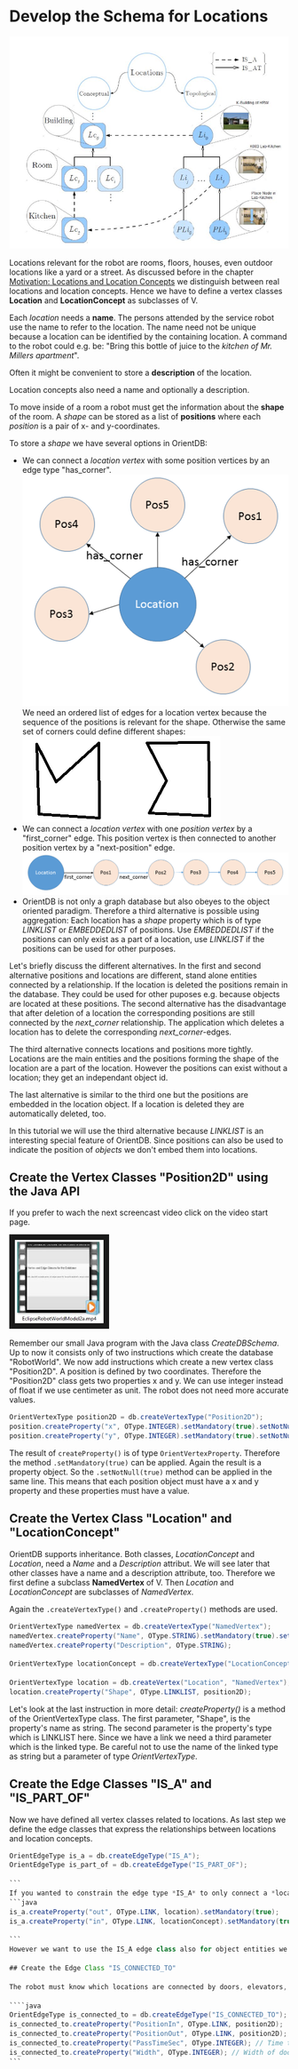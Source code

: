 # Develop the Schema for Locations
![Location Hierarchy](LocationHierarchy.JPG)

Locations relevant for the robot are rooms, floors, houses, even outdoor locations like a yard or a street. As discussed before in the chapter [Motivation: Locations and Location Concepts](motivation.md#Locations-and-Location-Concepts) we distinguish between real locations and location concepts. Hence we have to define a vertex classes **Location** and **LocationConcept** as subclasses of V.

Each *location* needs a **name**. The persons attended by the service robot use the name to refer to the location. The name need not be unique because a location can be identified by the containing location. A command to the robot could e.g. be: "Bring this bottle of juice to the *kitchen of Mr. Millers apartment*".

Often it might be convenient to store a **description** of the location.

Location concepts also need a name and optionally a description.

To move inside of a room a robot must get the information about the **shape** of the room. A *shape* can be stored as a list of **positions** where each *position* is a pair of x- and y-coordinates.

To store a *shape* we have several options in OrientDB:
* We can connect a *location vertex* with some position vertices by an edge type "has_corner".  
![Location connected to corners](LocationPositionGraph1.png)   
We need an ordered list of edges for a location vertex because the sequence of the positions is relevant for the shape. Otherwise the same set of corners could define different shapes:  
![two shapes](twoShapes.png)
* We can connect a *location vertex* with one *position vertex* by a "first_corner" edge. This position vertex is then connected to another position vertex by a "next-position" edge. ![Location connected to corners](LocationPositionGraph2.png)
* OrientDB is not only a graph database but also obeyes to the object oriented paradigm. Therefore a third alternative is possible using aggregation: Each location has a *shape* property which is of type *LINKLIST* or *EMBEDDEDLIST* of positions. Use *EMBEDDEDLIST* if the positions can only exist as a part of a location, use *LINKLIST* if the positions can be used for other purposes.

Let's briefly discuss the different alternatives. In the first and second alternative positions and locations are different, stand alone entities connected by a relationship. If the location is deleted the positions remain in the database. They could be used for other puposes e.g. because objects are located at these positions. The second alternative has the disadvantage that after deletion of a location the corresponding positions are still connected by the *next_corner* relationship. The application which deletes a location has to delete the corresponding *next_corner*-edges.

The third alternative connects locations and positions more tightly. Locations are the main entities and the positions forming the shape of the location are a part of the location. However the positions can exist without a location; they get an independant object id.

The last alternative is similar to the third one but the positions are embedded in the location object. If a location is deleted they are automatically deleted, too.

In this tutorial we will use the third alternative because *LINKLIST* is an interesting special feature of OrientDB. Since positions can also be used to indicate the position of *objects* we don't embed them into locations.

## Create the Vertex Classes "Position2D" using the Java API

If you prefer to wach the next screencast video click on the video start page.

<a href="EclipseRobotWorldModel2a.mp4
" target="_blank"><img src="ThumbnailEclipseVideo2a.JPG"
alt="Eclipse Video" width="160" height="150" border="10" /></a>

Remember our small Java program with the Java class *CreateDBSchema*. Up to now it consists only of two instructions which create the database "RobotWorld". We now add instructions which create a new vertex class "Position2D". A position is defined by two coordinates. Therefore the "Position2D" class gets two properties x and y. We can use integer instead of float if we use centimeter as unit. The robot does not need more accurate values.
```java
OrientVertexType position2D = db.createVertexType("Position2D");
position.createProperty("x", OType.INTEGER).setMandatory(true).setNotNull(true);
position.createProperty("y", OType.INTEGER).setMandatory(true).setNotNull(true);
```

The result of ``createProperty()`` is of type ``OrientVertexProperty``. Therefore the method ``.setMandatory(true)`` can be applied. Again the result is a property object. So the ``.setNotNull(true)`` method can be applied in the same line. This means that each position object must have a x and y property and these properties must have a value.

## Create the Vertex Class "Location" and "LocationConcept"

OrientDB supports inheritance. Both classes, *LocationConcept* and *Location*, need a *Name* and a *Description* attribut. We will see later that other classes have a name and a description attribute, too. Therefore we first define a subclass **NamedVertex** of V. Then *Location* and *LocationConcept* are subclasses of *NamedVertex*.

Again the ``.createVertexType()`` and ``.createProperty()`` methods are used.
```java
OrientVertexType namedVertex = db.createVertexType("NamedVertex");
namedVertex.createProperty("Name", OType.STRING).setMandatory(true).setNotNull(true);
namedVertex.createProperty("Description", OType.STRING);

OrientVertexType locationConcept = db.createVertexType("LocationConcept", "NamedVertex");

OrientVertexType location = db.createVertex("Location", "NamedVertex");
location.createProperty("Shape", OType.LINKLIST, position2D);
```
Let's look at the last instruction in more detail:
*createProperty()* is a method of the OrientVertexType class. The first parameter, "Shape", is the property's name as string. The second parameter is the property's type which is LINKLIST here. Since we have a link we need a third parameter which is the linked type. Be careful not to use the name of the linked type as string but a parameter of type *OrientVertexType*.

## Create the Edge Classes "IS_A" and "IS_PART_OF"
Now we have defined all vertex classes related to locations. As last step we define the edge classes that express the relationships between locations and location concepts.
````java
OrientEdgeType is_a = db.createEdgeType("IS_A");
OrientEdgeType is_part_of = db.createEdgeType("IS_PART_OF");

```
If you wanted to constrain the edge type *IS_A* to only connect a *location* vertex with a *location concept* vertex you could explicitly add the *in* and *out* links to the *IS_A* class.
```java
is_a.createProperty("out", OType.LINK, location).setMandatory(true);
is_a.createProperty("in", OType.LINK, locationConcept).setMandatory(true);

```
However we want to use the IS_A edge class also for object entities we omit these constraints.

## Create the Edge Class "IS_CONNECTED_TO"

The robot must know which locations are connected by doors, elevators, passages etc. to navigate to desired objects. Each connection must provide information about the estimated time to pass the connection and the position of the connection. In fact two positions may be necessary because the robot may have to re-calibrate its position when it gets to another floor or another apartment.

````java
OrientEdgeType is_connected_to = db.createEdgeType("IS_CONNECTED_TO");
is_connected_to.createProperty("PositionIn", OType.LINK, position2D);
is_connected_to.createProperty("PositionOut", OType.LINK, position2D);
is_connected_to.createProperty("PassTimeSec", OType.INTEGER); // Time to pass connection in seconds
is_connected_to.createProperty("Width", OType.INTEGER); // Width of door/connection in cm
```
